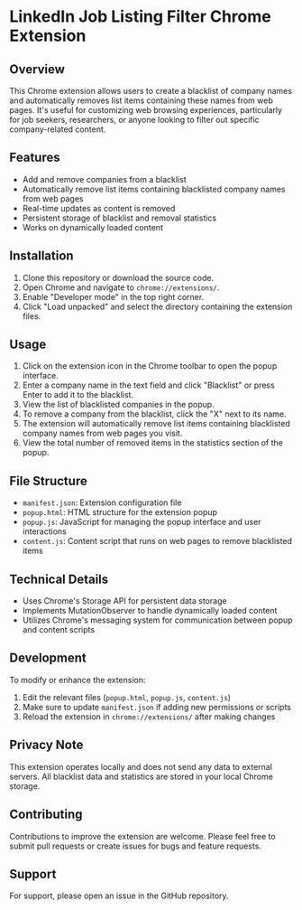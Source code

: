 # LinkedIn Job Listing Filter Chrome Extension

## Overview

This Chrome extension allows users to create a blacklist of company names and automatically removes list items containing these names from web pages. It's useful for customizing web browsing experiences, particularly for job seekers, researchers, or anyone looking to filter out specific company-related content.

## Features

-   Add and remove companies from a blacklist
-   Automatically remove list items containing blacklisted company names from web pages
-   Real-time updates as content is removed
-   Persistent storage of blacklist and removal statistics
-   Works on dynamically loaded content

## Installation

1. Clone this repository or download the source code.
2. Open Chrome and navigate to `chrome://extensions/`.
3. Enable "Developer mode" in the top right corner.
4. Click "Load unpacked" and select the directory containing the extension files.

## Usage

1. Click on the extension icon in the Chrome toolbar to open the popup interface.
2. Enter a company name in the text field and click "Blacklist" or press Enter to add it to the blacklist.
3. View the list of blacklisted companies in the popup.
4. To remove a company from the blacklist, click the "X" next to its name.
5. The extension will automatically remove list items containing blacklisted company names from web pages you visit.
6. View the total number of removed items in the statistics section of the popup.

## File Structure

-   `manifest.json`: Extension configuration file
-   `popup.html`: HTML structure for the extension popup
-   `popup.js`: JavaScript for managing the popup interface and user interactions
-   `content.js`: Content script that runs on web pages to remove blacklisted items

## Technical Details

-   Uses Chrome's Storage API for persistent data storage
-   Implements MutationObserver to handle dynamically loaded content
-   Utilizes Chrome's messaging system for communication between popup and content scripts

## Development

To modify or enhance the extension:

1. Edit the relevant files (`popup.html`, `popup.js`, `content.js`)
2. Make sure to update `manifest.json` if adding new permissions or scripts
3. Reload the extension in `chrome://extensions/` after making changes

## Privacy Note

This extension operates locally and does not send any data to external servers. All blacklist data and statistics are stored in your local Chrome storage.

## Contributing

Contributions to improve the extension are welcome. Please feel free to submit pull requests or create issues for bugs and feature requests.

## Support

For support, please open an issue in the GitHub repository.
